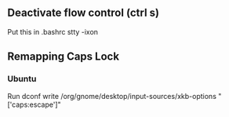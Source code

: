 ## Deactivate flow control (ctrl s)
Put this in .bashrc
  stty -ixon


## Remapping Caps Lock
### Ubuntu
Run
  dconf write /org/gnome/desktop/input-sources/xkb-options "['caps:escape']"
